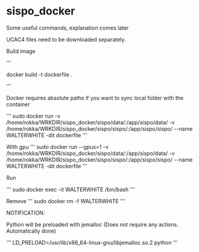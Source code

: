 # sispo_docker 

Some useful commands, explanation comes later

UCAC4 files need to be downloaded separately. 


Build image

'''

docker build -t dockerfile .

'''





Docker requires absolute paths if you want to sync local folder with the container

'''
sudo docker run -v /home/rokka/WRKDIR/sispo_docker/sispo/data/:/app/sispo/data/ -v /home/rokka/WRKDIR/sispo_docker/sispo/sispo/:/app/sispo/sispo/ --name WALTERWHITE -dit dockerfile
'''


With gpu
'''
sudo docker run --gpus=1 -v /home/rokka/WRKDIR/sispo_docker/sispo/data/:/app/sispo/data/ -v /home/rokka/WRKDIR/sispo_docker/sispo/sispo/:/app/sispo/sispo/ --name WALTERWHITE -dit dockerfile
'''



Run 

'''
sudo docker exec -it WALTERWHITE /bin/bash
'''







Remove
'''
sudo docker rm -f WALTERWHITE
'''




NOTIFICATION:

Python will be preloaded with jemalloc (Does not require any actions. Automatically done)

'''
LD_PRELOAD=/usr/lib/x86_64-linux-gnu/libjemalloc.so.2 python
'''




